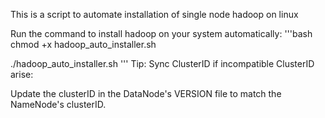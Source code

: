 This is a script to automate installation of single node hadoop on linux

Run the command  to install hadoop on your system automatically:
'''bash
chmod +x hadoop_auto_installer.sh

./hadoop_auto_installer.sh
'''
Tip: Sync ClusterID if incompatible ClusterID arise:

Update the clusterID in the DataNode's VERSION file to match the NameNode's clusterID.
